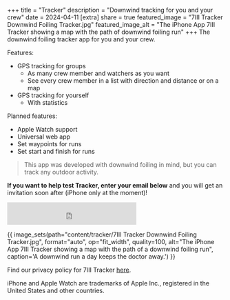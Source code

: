 +++
title = "Tracker"
description = "Downwind tracking for you and your crew"
date = 2024-04-11
[extra]
share = true
featured_image = "7III Tracker Downwind Foiling Tracker.jpg"
featured_image_alt = "The iPhone App 7III Tracker showing a map with the path of downwind foiling run"
+++
The downwind foiling tracker app for you and your crew.

<div>Features:
<ul>
<li>GPS tracking for groups
<ul>
<li>As many crew member and watchers as you want</li>
<li>See every crew member in a list with direction and distance or on a map</li>
</ul>
</li>
<li>GPS tracking for yourself
<ul>
<li>With statistics</li>
</ul></li>
</ul>
</div>

<div>Planned features:
<ul>
<li>Apple Watch support</li>
<li>Universal web app</li>
<li>Set waypoints for runs</li>
<li>Set start and finish for runs</li>
</ul>
</div>

>This app was developed with downwind foiling in mind, but you can track any outdoor activity.

**If you want to help test Tracker, enter your email below** and you will get an invitation soon after (iPhone only at the moment)!

<iframe src="https://embeds.beehiiv.com/027d2f73-51e7-4d95-8776-d32e01222bfc?slim=true" data-test-id="beehiiv-embed" height="52" frameborder="0" scrolling="no" style="margin: 0; border-radius: 0px !important; background-color: transparent;"></iframe>


{{ image_sets(path="content/tracker/7III Tracker Downwind Foiling Tracker.jpg", format="auto", op="fit_width", quality=100, alt="The iPhone App 7III Tracker showing a map with the path of a downwind foiling run", caption='A downwind run a day keeps the doctor away.') }}

Find our privacy policy for 7III Tracker [here](/tracker/privacy-policy).

<div class="footnote-definition"><p>iPhone and Apple Watch are trademarks of Apple Inc., registered in the United States and other countries.</p></div>